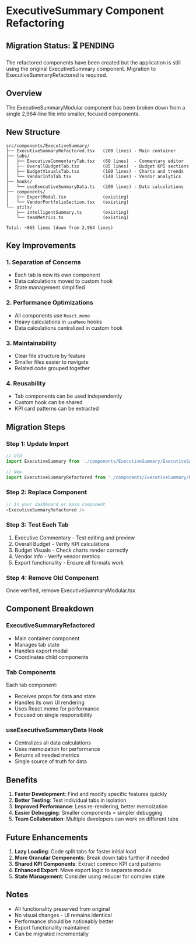 # ExecutiveSummary Component Refactoring

## Migration Status: ⏳ PENDING

The refactored components have been created but the application is still using the original ExecutiveSummary component. Migration to ExecutiveSummaryRefactored is required.

## Overview

The ExecutiveSummaryModular component has been broken down from a single 2,964-line file into smaller, focused components.

## New Structure

```
src/components/ExecutiveSummary/
├── ExecutiveSummaryRefactored.tsx   (200 lines) - Main container
├── tabs/
│   ├── ExecutiveCommentaryTab.tsx   (60 lines)  - Commentary editor
│   ├── OverallBudgetTab.tsx         (85 lines)  - Budget KPI sections
│   ├── BudgetVisualsTab.tsx         (180 lines) - Charts and trends
│   └── VendorInfoTab.tsx            (140 lines) - Vendor analytics
├── hooks/
│   └── useExecutiveSummaryData.ts   (200 lines) - Data calculations
├── components/
│   ├── ExportModal.tsx              (existing)
│   └── VendorPortfolioSection.tsx   (existing)
└── utils/
    ├── intelligentSummary.ts        (existing)
    └── teamMetrics.ts               (existing)

Total: ~865 lines (down from 2,964 lines)
```

## Key Improvements

### 1. **Separation of Concerns**
- Each tab is now its own component
- Data calculations moved to custom hook
- State management simplified

### 2. **Performance Optimizations**
- All components use `React.memo`
- Heavy calculations in `useMemo` hooks
- Data calculations centralized in custom hook

### 3. **Maintainability**
- Clear file structure by feature
- Smaller files easier to navigate
- Related code grouped together

### 4. **Reusability**
- Tab components can be used independently
- Custom hook can be shared
- KPI card patterns can be extracted

## Migration Steps

### Step 1: Update Import
```typescript
// Old
import ExecutiveSummary from './components/ExecutiveSummary/ExecutiveSummaryModular';

// New
import ExecutiveSummaryRefactored from './components/ExecutiveSummary/ExecutiveSummaryRefactored';
```

### Step 2: Replace Component
```typescript
// In your dashboard or main component
<ExecutiveSummaryRefactored />
```

### Step 3: Test Each Tab
1. Executive Commentary - Test editing and preview
2. Overall Budget - Verify KPI calculations
3. Budget Visuals - Check charts render correctly
4. Vendor Info - Verify vendor metrics
5. Export functionality - Ensure all formats work

### Step 4: Remove Old Component
Once verified, remove ExecutiveSummaryModular.tsx

## Component Breakdown

### ExecutiveSummaryRefactored
- Main container component
- Manages tab state
- Handles export modal
- Coordinates child components

### Tab Components
Each tab component:
- Receives props for data and state
- Handles its own UI rendering
- Uses React.memo for performance
- Focused on single responsibility

### useExecutiveSummaryData Hook
- Centralizes all data calculations
- Uses memoization for performance
- Returns all needed metrics
- Single source of truth for data

## Benefits

1. **Faster Development**: Find and modify specific features quickly
2. **Better Testing**: Test individual tabs in isolation
3. **Improved Performance**: Less re-rendering, better memoization
4. **Easier Debugging**: Smaller components = simpler debugging
5. **Team Collaboration**: Multiple developers can work on different tabs

## Future Enhancements

1. **Lazy Loading**: Code split tabs for faster initial load
2. **More Granular Components**: Break down tabs further if needed
3. **Shared KPI Components**: Extract common KPI card patterns
4. **Enhanced Export**: Move export logic to separate module
5. **State Management**: Consider using reducer for complex state

## Notes

- All functionality preserved from original
- No visual changes - UI remains identical
- Performance should be noticeably better
- Export functionality maintained
- Can be migrated incrementally